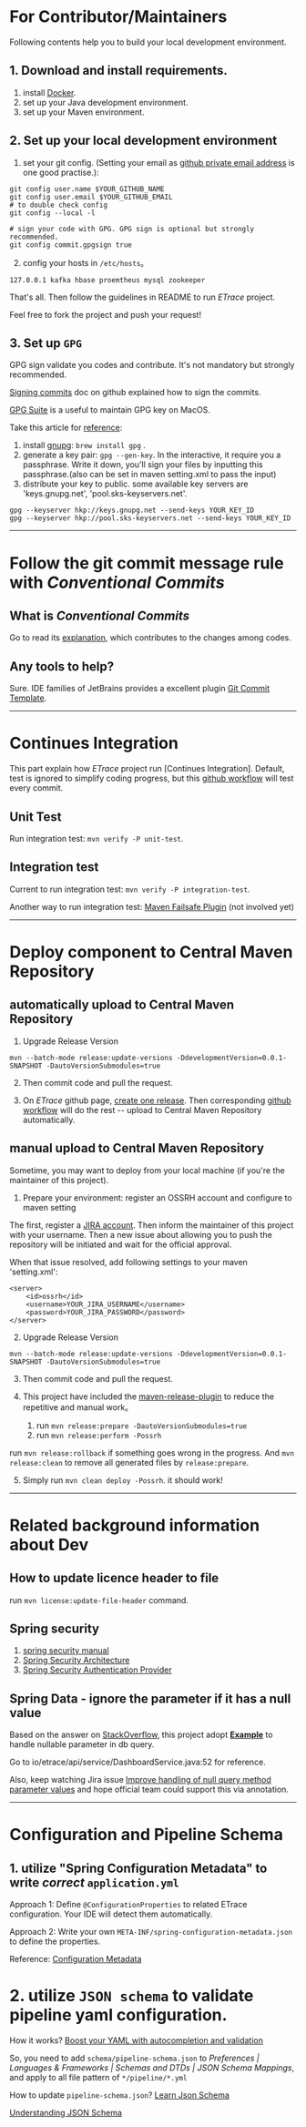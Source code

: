# For Contributor/Maintainers 

Following contents help you to build your local development environment.

## 1. Download and install requirements.

1. install [Docker](https://www.docker.com/products/docker-desktop).
2. set up your Java development environment.
3. set up your Maven environment.

## 2. Set up your local development environment

1. set your git config. (Setting your email as [github private email address](https://github.com/settings/emails) is one good practise.):

```
git config user.name $YOUR_GITHUB_NAME
git config user.email $YOUR_GITHUB_EMAIL
# to double check config
git config --local -l

# sign your code with GPG. GPG sign is optional but strongly recommended. 
git config commit.gpgsign true
```

2. config your hosts in `/etc/hosts`。

```
127.0.0.1 kafka hbase proemtheus mysql zookeeper
```

That's all. Then follow the guidelines in README to run _ETrace_ project.

Feel free to fork the project and push your request!

## 3. Set up `GPG`
GPG sign validate you codes and contribute. It's not mandatory but strongly recommended.

[Signing commits](https://docs.github.com/en/free-pro-team@latest/github/authenticating-to-github/signing-commits) doc on github explained how to sign the commits.

[GPG Suite](https://gpgtools.org/) is a useful to maintain GPG key on MacOS.

Take this article for [reference](https://central.sonatype.org/pages/working-with-pgp-signatures.html#distributing-your-public-key):

1. install [gnupg](https://formulae.brew.sh/formula/gnupg): `brew install gpg` .
2. generate a key pair: `gpg --gen-key`. In the interactive, it require you a passphrase. Write it down, you'll sign
 your files by inputting this passphrase.(also can be set in maven setting.xml to pass the input)
3. distribute your key to public. some available key servers are 'keys.gnupg.net', 'pool.sks-keyservers.net'.

```
gpg --keyserver hkp://keys.gnupg.net --send-keys YOUR_KEY_ID
gpg --keyserver hkp://pool.sks-keyservers.net --send-keys YOUR_KEY_ID
```

---
# Follow the git commit message rule with *Conventional Commits*

## What is *Conventional Commits*

Go to read its [explanation](https://www.conventionalcommits.org/en/v1.0.0/), which contributes to the changes among codes.

## Any tools to help?

Sure. IDE families of JetBrains provides a excellent plugin [Git Commit Template](https://plugins.jetbrains.com/plugin/9861-git-commit-template).

---

# Continues Integration

This part explain how _ETrace_ project run [Continues Integration].
Default, test is ignored to simplify coding progress, 
but this [github workflow](https://github.com/etrace-io/etrace/blob/master/.github/workflows/maven-test.yml) will test every commit.

## Unit Test
Run integration test: `mvn verify -P unit-test`.

## Integration test

Current to run integration test: `mvn verify -P integration-test`.

Another way to run integration test: [Maven Failsafe Plugin](http://maven.apache.org/surefire/maven-failsafe-plugin/usage.html) (not involved yet)

---
# Deploy component to Central Maven Repository

## automatically upload to Central Maven Repository

1. Upgrade Release Version

```
mvn --batch-mode release:update-versions -DdevelopmentVersion=0.0.1-SNAPSHOT -DautoVersionSubmodules=true
```

2. Then commit code and pull the request.

3. On _ETrace_ github page, [create one release](https://github.com/etrace-io/etrace/releases/new). 
Then corresponding [github workflow](https://github.com/etrace-io/etrace/blob/master/.github/workflows/maven-deploy.yml)
will do the rest -- upload to Central Maven Repository automatically.

## manual upload to Central Maven Repository
Sometime, you may want to deploy from your local machine (if you're the maintainer of this project).

1. Prepare your environment: register an OSSRH account and configure to maven setting

The first, register a [JIRA account](https://issues.sonatype.org/secure/Signup!default.jspa). 
Then inform the maintainer of this project with your username. Then a new issue about allowing you to 
push the repository will be initiated and wait for the official approval.

When that issue resolved, add following settings to your maven 'setting.xml':

```
<server>
    <id>ossrh</id>
    <username>YOUR_JIRA_USERNAME</username>
    <password>YOUR_JIRA_PASSWORD</password>
</server>
```
2. Upgrade Release Version
```
mvn --batch-mode release:update-versions -DdevelopmentVersion=0.0.1-SNAPSHOT -DautoVersionSubmodules=true
```
3. Then commit code and pull the request. 

4. This project have included the [maven-release-plugin](https://maven.apache.org/maven-release/maven-release-plugin/index.html) to reduce the repetitive and manual work。
   
   1. run `mvn release:prepare -DautoVersionSubmodules=true`
   2. run `mvn release:perform -Possrh`
   
run `mvn release:rollback` if something goes wrong in the progress. And `mvn release:clean` to remove all generated files by `release:prepare`.

5. Simply run `mvn clean deploy -Possrh`. it should work!

---
# Related background information about Dev

## How to update licence header to file
run `mvn license:update-file-header` command.

## Spring security

1. [spring security manual](https://docs.spring.io/spring-security/site/docs/5.1.10.RELEASE/reference/htmlsingle)
2. [Spring Security Architecture](https://spring.io/guides/topicals/spring-security-architecture)
3. [Spring Security Authentication Provider](https://www.baeldung.com/spring-security-authentication-provider)

## Spring Data - ignore the parameter if it has a null value

Based on the answer on [StackOverflow](https://stackoverflow.com/questions/43780226/spring-data-ignore-parameter-if-it-has-a-null-value/43781418), 
this project adopt **[Example](https://docs.spring.io/spring-data/jpa/docs/current/reference/html/#query-by-example.introduction)** to handle nullable parameter in db query.

Go to io/etrace/api/service/DashboardService.java:52 for reference.

Also, keep watching Jira issue [Improve handling of null query method parameter values](https://jira.spring.io/browse/DATAJPA-209) and hope official team could support this via annotation. 

---

# Configuration and Pipeline Schema

## 1. utilize "Spring Configuration Metadata" to write *correct* `application.yml`

Approach 1: Define `@ConfigurationProperties` to related ETrace configuration. Your IDE will detect them automatically. 

Approach 2: Write your own `META-INF/spring-configuration-metadata.json` to define the properties.

Reference: [Configuration Metadata](https://docs.spring.io/spring-boot/docs/current/reference/html/appendix-configuration-metadata.html)

# 2. utilize `JSON schema` to validate pipeline yaml configuration.

How it works? [Boost your YAML with autocompletion and validation](https://medium.com/@alexmolev/boost-your-yaml-with-autocompletion-and-validation-b74735268ad7)

So, you need to add `schema/pipeline-schema.json` to *Preferences | Languages & Frameworks | Schemas and DTDs | JSON
 Schema Mappings*, and apply to all file pattern of `*/pipeline/*.yml`
 
How to update `pipeline-schema.json`? [Learn Json Schema](https://json-schema.org/learn/)

[Understanding JSON Schema](https://json-schema.org/understanding-json-schema/)
